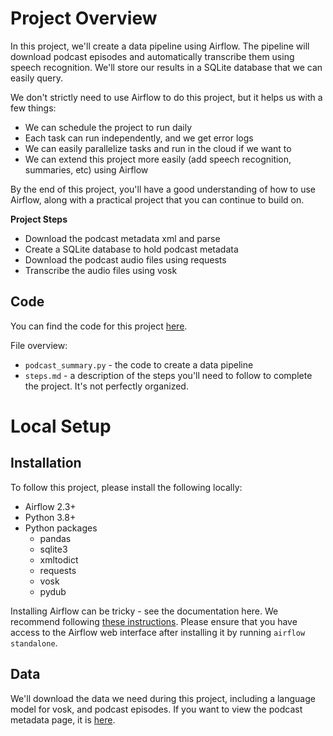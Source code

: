 # Project Overview

In this project, we'll create a data pipeline using Airflow.  The pipeline will download podcast episodes and automatically transcribe them using speech recognition.  We'll store our results in a SQLite database that we can easily query.

We don't strictly need to use Airflow to do this project, but it helps us with a few things:
* We can schedule the project to run daily
* Each task can run independently, and we get error logs
* We can easily parallelize tasks and run in the cloud if we want to
* We can extend this project more easily (add speech recognition, summaries, etc) using Airflow

By the end of this project, you'll have a good understanding of how to use Airflow, along with a practical project that you can continue to build on.

**Project Steps**

* Download the podcast metadata xml and parse
* Create a SQLite database to hold podcast metadata
* Download the podcast audio files using requests
* Transcribe the audio files using vosk

## Code

You can find the code for this project [here](https://github.com/dataquestio/project-walkthroughs/tree/master/podcast_summary).

File overview:

* `podcast_summary.py` - the code to create a data pipeline
* `steps.md` - a description of the steps you'll need to follow to complete the project.  It's not perfectly organized.

# Local Setup

## Installation

To follow this project, please install the following locally:

* Airflow 2.3+
* Python 3.8+
* Python packages
    * pandas
    * sqlite3
    * xmltodict
    * requests
    * vosk
    * pydub

Installing Airflow can be tricky - see the documentation here.  We recommend following [these instructions](https://airflow.apache.org/docs/apache-airflow/stable/start/local.html).  Please ensure that you have access to the Airflow web interface after installing it by running `airflow standalone`.

## Data

We'll download the data we need during this project, including a language model for vosk, and podcast episodes.  If you want to view the podcast metadata page, it is [here](https://www.marketplace.org/feed/podcast/marketplace/).